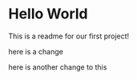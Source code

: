 # Hello World  

This is a readme for our first project!


here is a change


here is another change to this 